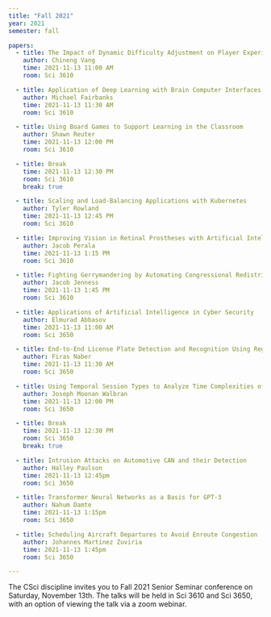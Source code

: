 ```yaml
---
title: "Fall 2021"
year: 2021
semester: fall

papers:
  - title: The Impact of Dynamic Difficulty Adjustment on Player Experience in Video Games
    author: Chineng Vang
    time: 2021-11-13 11:00 AM
    room: Sci 3610

  - title: Application of Deep Learning with Brain Computer Interfaces
    author: Michael Fairbanks
    time: 2021-11-13 11:30 AM
    room: Sci 3610

  - title: Using Board Games to Support Learning in the Classroom
    author: Shawn Reuter
    time: 2021-11-13 12:00 PM
    room: Sci 3610

  - title: Break
    time: 2021-11-13 12:30 PM
    room: Sci 3610
    break: true

  - title: Scaling and Load-Balancing Applications with Kubernetes
    author: Tyler Rowland
    time: 2021-11-13 12:45 PM
    room: Sci 3610

  - title: Improving Vision in Retinal Prostheses with Artificial Intelligence
    author: Jacob Perala
    time: 2021-11-13 1:15 PM
    room: Sci 3610

  - title: Fighting Gerrymandering by Automating Congressional Redistricting
    author: Jacob Jenness
    time: 2021-11-13 1:45 PM
    room: Sci 3610

  - title: Applications of Artificial Intelligence in Cyber Security
    author: Elmurad Abbasov
    time: 2021-11-13 11:00 AM
    room: Sci 3650

  - title: End-to-End License Plate Detection and Recognition Using Region Proposal Networks
    author: Firas Naber
    time: 2021-11-13 11:30 AM
    room: Sci 3650

  - title: Using Temporal Session Types to Analyze Time Complexities of Concurrent Programs
    author: Joseph Moonan Walbran
    time: 2021-11-13 12:00 PM
    room: Sci 3650

  - title: Break
    time: 2021-11-13 12:30 PM
    room: Sci 3650
    break: true

  - title: Intrusion Attacks on Automotive CAN and their Detection
    author: Halley Paulson
    time: 2021-11-13 12:45pm
    room: Sci 3650

  - title: Transformer Neural Networks as a Basis for GPT-3
    author: Nahum Damte
    time: 2021-11-13 1:15pm
    room: Sci 3650

  - title: Scheduling Aircraft Departures to Avoid Enroute Congestion
    author: Johannes Martinez Zuviria
    time: 2021-11-13 1:45pm
    room: Sci 3650

---
```


The CSci discipline invites you to Fall 2021 Senior Seminar conference on
Saturday, November 13th.
The talks will be held in Sci 3610 and Sci 3650, with an option of viewing the talk via a zoom webinar.




